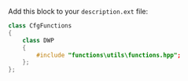 Add this block to your `description.ext` file:

```cpp
class CfgFunctions
{
	class DWP
	{
		#include "functions\utils\functions.hpp";
	};
};
```

